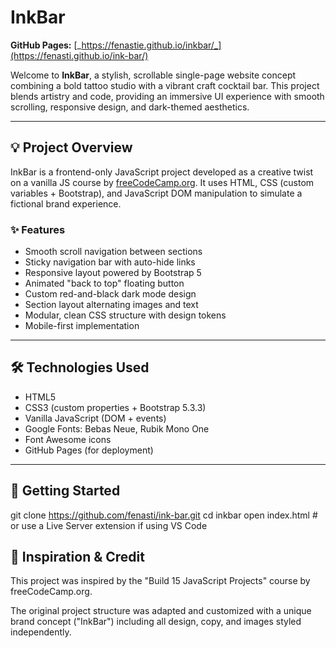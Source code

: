 # InkBar 

**GitHub Pages:** [_https://fenastie.github.io/inkbar/_](https://fenasti.github.io/ink-bar/)

Welcome to **InkBar**, a stylish, scrollable single-page website concept combining a bold tattoo studio with a vibrant craft cocktail bar. This project blends artistry and code, providing an immersive UI experience with smooth scrolling, responsive design, and dark-themed aesthetics.

---

## 💡 Project Overview

InkBar is a frontend-only JavaScript project developed as a creative twist on a vanilla JS course by [freeCodeCamp.org](https://www.freecodecamp.org/). It uses HTML, CSS (custom variables + Bootstrap), and JavaScript DOM manipulation to simulate a fictional brand experience.

### ✨ Features
- Smooth scroll navigation between sections
- Sticky navigation bar with auto-hide links
- Responsive layout powered by Bootstrap 5
- Animated "back to top" floating button
- Custom red-and-black dark mode design
- Section layout alternating images and text
- Modular, clean CSS structure with design tokens
- Mobile-first implementation

---

## 🛠 Technologies Used

- HTML5
- CSS3 (custom properties + Bootstrap 5.3.3)
- Vanilla JavaScript (DOM + events)
- Google Fonts: Bebas Neue, Rubik Mono One
- Font Awesome icons
- GitHub Pages (for deployment)

---

## 🚀 Getting Started

git clone https://github.com/fenasti/ink-bar.git
cd inkbar
open index.html   # or use a Live Server extension if using VS Code

## 🧠 Inspiration & Credit
This project was inspired by the "Build 15 JavaScript Projects" course by freeCodeCamp.org.

The original project structure was adapted and customized with a unique brand concept ("InkBar") including all design, copy, and images styled independently.
